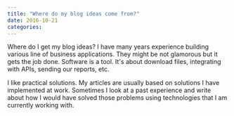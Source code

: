 ```yaml
---
title: "Where do my blog ideas come from?"
date: 2016-10-21
categories:
---
```


Where do I get my blog ideas?  I have many years experience building various line of business applications.  They might be not glamorous but it gets the job done.  Software is a tool.  It's about download files, integrating with APIs, sending our reports, etc.  

I like practical solutions.  My articles are usually based on solutions I have implemented at work.  Sometimes I look at a past experience and write about how I would have solved those problems using technologies that I am currently working with.  
